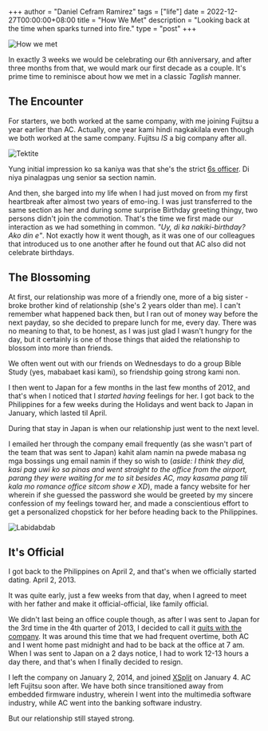 +++
author = "Daniel Cefram Ramirez"
tags = ["life"]
date = 2022-12-27T00:00:00+08:00
title = "How We Met"
description = "Looking back at the time when sparks turned into fire."
type = "post"
+++

![How we met](https://storage.googleapis.com/rmrz-blog.appspot.com/me-ac-how-we-met-banner.png)

In exactly 3 weeks we would be celebrating our 6th anniversary, and after three months from that, we would mark our first decade as a couple. It's prime time to reminisce about how we met in a classic *Taglish* manner.

## The Encounter

For starters, we both worked at the same company, with me joining Fujitsu a year earlier than AC. Actually, one year kami hindi nagkakilala even though we both worked at the same company. Fujitsu *IS* a big company after all.

![Tektite](https://storage.googleapis.com/rmrz-blog.appspot.com/SCR-20230116-ch7.png)

Yung initial impression ko sa kaniya was that she's the strict [6s officer](https://www.creativesafetysupply.com/articles/6s-safety/). Di niya pinalagpas ung senior sa section namin.

And then, she barged into my life when I had just moved on from my first heartbreak after almost two years of emo-ing. I was just transferred to the same section as her and during some surprise Birthday greeting thingy, two persons didn't join the commotion. That's the time we first made our interaction as we had something in common. *"Uy, di ka nakiki-birthday? Ako din e"*. Not exactly how it went though, as it was one of our colleagues that introduced us to one another after he found out that AC also did not celebrate birthdays.

## The Blossoming

At first, our relationship was more of a friendly one, more of a big sister - broke brother kind of relationship (she's 2 years older than me). I can't remember what happened back then, but I ran out of money way before the next payday, so she decided to prepare lunch for me, every day. There was no meaning to that, to be honest, as I was just glad I wasn't hungry for the day, but it certainly is one of those things that aided the relationship to blossom into more than friends.

We often went out with our friends on Wednesdays to do a group Bible Study (yes, mababaet kasi kami), so friendship going strong kami non.

I then went to Japan for a few months in the last few months of 2012, and that's when I noticed that I *started having* feelings for her. I got back to the Philippines for a few weeks during the Holidays and went back to Japan in January, which lasted til April. 

During that stay in Japan is when our relationship just went to the next level.

I emailed her through the company email frequently (as she wasn't part of the team that was sent to Japan) kahit alam namin na pwede mabasa ng mga bossings ung email namin if they so wish to (*aside: I think they did, kasi pag uwi ko sa pinas and went straight to the office from the airport, parang they were waiting for me to sit besides AC, may kasama pang tili kala mo romance office sitcom show e XD*), made a fancy website for her wherein if she guessed the password she would be greeted by my sincere confession of my feelings toward her, and made a conscientious effort to get a personalized chopstick for her before heading back to the Philippines.

![Labidabdab](https://storage.googleapis.com/rmrz-blog.appspot.com/SCR-20230117-h5a.png)

## It's Official

I got back to the Philippines on April 2, and that's when we officially started dating. April 2, 2013.

It was quite early, just a few weeks from that day, when I agreed to meet with her father and make it official-official, like family official.

We didn't last being an office couple though, as after I was sent to Japan for the 3rd time in the 4th quarter of 2013, I decided to call it [quits with the company](https://rmrz.ph/posts/when-i-used-to-work-for-fujitsu-ten/#:~:text=me%20a%20promotion.-,What%20I%20disliked,-Although%20my%20trajectory). It was around this time that we had frequent overtime, both AC and I went home past midnight and had to be back at the office at 7 am. When I was sent to Japan on a 2 days notice, I had to work 12-13 hours a day there, and that's when I finally decided to resign.

I left the company on January 2, 2014, and joined [XSplit](https://rmrz.ph/posts/on-to-a-new-challenge/) on January 4. AC left Fujitsu soon after. We have both since transitioned away from embedded firmware industry, wherein I went into the multimedia software industry, while AC went into the banking software industry.

But our relationship still stayed strong.